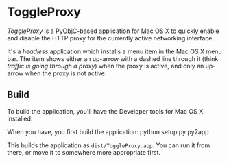 # ToggleProxy

_ToggleProxy_ is a [PyObjC][pyobjc]-based application for Mac OS X to
quickly enable and disable the HTTP proxy for the currently active
networking interface.

It's a _headless_ application which installs a menu item in the Mac OS
X menu bar. The item shows either an up-arrow with a dashed line through it
(think _traffic is going through a proxy_) when the proxy is active, and
only an up-arrow when the proxy is not active.

## Build

To build the application, you'll have the Developer tools for Mac OS
X installed.

When you have, you first build the application:
    python setup.py py2app

This builds the application as `dist/ToggleProxy.app`. You can run it from
there, or move it to somewhere more appropriate first.

[pyobjc]: http://pyobjc.sourceforge.net/
